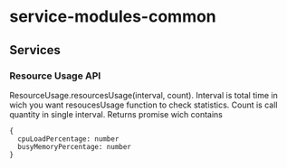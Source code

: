# service-modules-common

## Services

### Resource Usage API

ResourceUsage.resourcesUsage(interval, count). Interval is total time in wich you want resoucesUsage function to check statistics. Count is call quantity in single interval. Returns promise wich contains

  ```
  {
    cpuLoadPercentage: number
    busyMemoryPercentage: number
  }
  ```
   